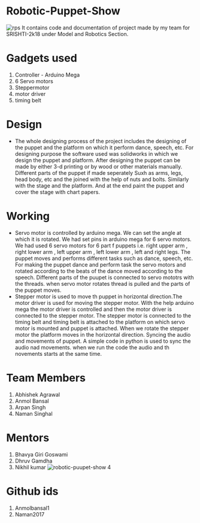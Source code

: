# Robotic-Puppet-Show
![rps](https://user-images.githubusercontent.com/39056402/41507267-0ac399a8-724d-11e8-8750-16740335ceee.jpg)
It contains code and documentation of project made by my team for SRISHTI-2k18 under Model and Robotics Section.

# Gadgets used
1. Controller - Arduino Mega
2. 6 Servo motors
3. Steppermotor
4. motor driver
5. timing belt

# Design
- The whole designing process of the project includes the designing of the puppet and the platform on which it perform dance, speech, etc. For designing purpose the software used was solidworks in which we design the puppet and platform. After designing the puppet can be made by either 3-d printing or by wood or other materials manually. Different parts of the puppet if made seperately Suxh as arms, legs, head body, etc and the joined with the help of nuts and bolts. Similarly with the stage and the platform. And at the end paint the puppet and cover the stage with chart papers.

# Working
- Servo motor is controlled by arduino mega. We can set the angle at which it is rotated. We had set pins in arduino mega for 6 servo motors. We had used 6 servo motors for 6 part f puppets i.e. right upper arm , right lower arm , left upper arm , left lower arm , left and right legs. The puppet moves and performs different tasks such as dance, speech, etc. For making the puppet dance and perform task the servo motors and rotated according to the beats of the dance moved according to the speech. Different parts of the puupet is connected to servo mototrs with the threads. when servo motor rotates thread is pulled and the parts of the puppet moves. 
- Stepper motor is used to move th puppet in horizontal direction.The motor driver is used for moving the stepper motor. With the help arduino mega the motor driver is controlled and then the motor driver is connected to  the stepper motor. The stepper motor is connected to the timing belt and timing belt is attached to the platform on which servo motor is mounted and puppet is attached. When we rotate the stepper motor the platform moves in the horizontal direction.
Syncing the audio and movements of puppet. A simple code in python is used to sync the audio nad movements. when we run the code the audio and th novements starts at the same time.

# Team Members
1. Abhishek Agrawal
2. Anmol Bansal
3. Arpan Singh
4. Naman Singhal

# Mentors
1. Bhavya Giri Goswami
2. Dhruv Gamdha
3. Nikhil kumar
![robotic-puupet-show 4](https://user-images.githubusercontent.com/39056402/41507343-98ea7a84-724e-11e8-9543-c6f1884f709b.jpg)

# Github ids
1. Anmolbansal1
2. Naman2017
